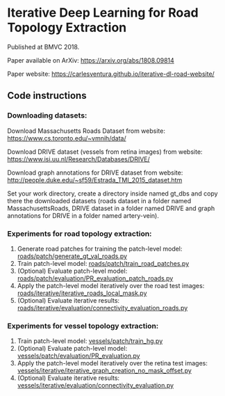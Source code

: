 # Iterative Deep Learning for Road Topology Extraction

Published at BMVC 2018.

Paper available on ArXiv: https://arxiv.org/abs/1808.09814

Paper website: https://carlesventura.github.io/iterative-dl-road-website/

## Code instructions

### Downloading datasets:

Download Massachusetts Roads Dataset from website: https://www.cs.toronto.edu/~vmnih/data/

Download DRIVE dataset (vessels from retina images) from website: https://www.isi.uu.nl/Research/Databases/DRIVE/

Download graph annotations for DRIVE dataset from website: http://people.duke.edu/~sf59/Estrada_TMI_2015_dataset.htm

Set your work directory, create a directory inside named gt_dbs and copy there the downloaded datasets (roads dataset in a folder named MassachusettsRoads, DRIVE dataset in a folder named DRIVE and graph annotations for DRIVE in a folder named artery-vein).

### Experiments for road topology extraction:

1. Generate road patches for training the patch-level model: [roads/patch/generate_gt_val_roads.py](roads/patch/generate_gt_val_roads.py)
2. Train patch-level model: [roads/patch/train_road_patches.py](roads/patch/train_road_patches.py)
3. (Optional) Evaluate patch-level model: [roads/patch/evaluation/PR_evaluation_patch_roads.py](roads/patch/evaluation/PR_evaluation_patch_roads.py)
4. Apply the patch-level model iteratively over the road test images: [roads/iterative/iterative_roads_local_mask.py](roads/iterative/iterative_roads_local_mask.py)
5. (Optional) Evaluate iterative results: [roads/iterative/evaluation/connectivity_evaluation_roads.py](roads/iterative/evaluation/connectivity_evaluation_roads.py)

### Experiments for vessel topology extraction:

1. Train patch-level model: [vessels/patch/train_hg.py](vessels/patch/train_hg.py)
2. (Optional) Evaluate patch-level model: [vessels/patch/evaluation/PR_evaluation.py](vessels/patch/evaluation/PR_evaluation.py)
3. Apply the patch-level model iteratively over the retina test images: [vessels/iterative/iterative_graph_creation_no_mask_offset.py](vessels/iterative/iterative_graph_creation_no_mask_offset.py)
4. (Optional) Evaluate iterative results: [vessels/iterative/evaluation/connectivity_evaluation.py](vessels/iterative/evaluation/connectivity_evaluation.py)
